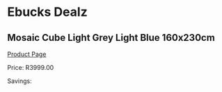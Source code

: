 
# Ebucks Dealz
## Mosaic Cube Light Grey Light Blue 160x230cm
[Product Page](https://www.ebucks.com/web/shop/productSelected.do?prodId=1210532283&catId=1209942441)

Price: R3999.00

Savings: 


	